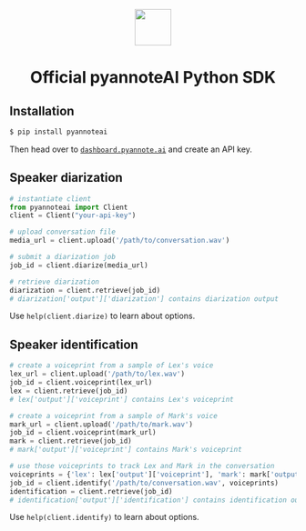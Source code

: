 <p align="center">
  <a href="https://pyannote.ai/" target="blank"><img src="https://avatars.githubusercontent.com/u/162698670" width="64" /></a>
</p>

<div align="center">
    <h1>Official pyannoteAI Python SDK </h1>
</div>


## Installation

```bash
$ pip install pyannoteai
```

Then head over to [`dashboard.pyannote.ai`](https://dashboard.pyannote.ai) and create an API key.

## Speaker diarization 

```python
# instantiate client
from pyannoteai import Client
client = Client("your-api-key")

# upload conversation file
media_url = client.upload('/path/to/conversation.wav')

# submit a diarization job
job_id = client.diarize(media_url)

# retrieve diarization
diarization = client.retrieve(job_id)
# diarization['output']['diarization'] contains diarization output
```

Use `help(client.diarize)` to learn about options.

## Speaker identification

```python
# create a voiceprint from a sample of Lex's voice
lex_url = client.upload('/path/to/lex.wav')
job_id = client.voiceprint(lex_url)
lex = client.retrieve(job_id)
# lex['output']['voiceprint'] contains Lex's voiceprint

# create a voiceprint from a sample of Mark's voice
mark_url = client.upload('/path/to/mark.wav')
job_id = client.voiceprint(mark_url)
mark = client.retrieve(job_id)
# mark['output']['voiceprint'] contains Mark's voiceprint

# use those voiceprints to track Lex and Mark in the conversation
voiceprints = {'lex': lex['output']['voiceprint'], 'mark': mark['output']['voiceprint']}
job_id = client.identify('/path/to/conversation.wav', voiceprints)
identification = client.retrieve(job_id)
# identification['output']['identification'] contains identification output
```

Use `help(client.identify)` to learn about options.
